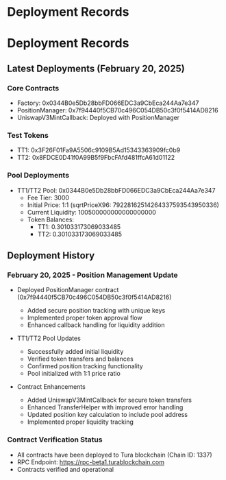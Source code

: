 # Deployment Records

# Deployment Records

## Latest Deployments (February 20, 2025)

### Core Contracts
- Factory: 0x0344B0e5Db28bbFD066EDC3a9CbEca244Aa7e347
- PositionManager: 0x7f94440f5CB70c496C054DB50c3f0f5414AD8216
- UniswapV3MintCallback: Deployed with PositionManager

### Test Tokens
- TT1: 0x3F26F01Fa9A5506c9109B5Ad15343363909fc0b9
- TT2: 0x8FDCE0D41f0A99B5f9FbcFAfd481ffcA61d01122

### Pool Deployments
- TT1/TT2 Pool: 0x0344B0e5Db28bbFD066EDC3a9CbEca244Aa7e347
  - Fee Tier: 3000
  - Initial Price: 1:1 (sqrtPriceX96: 79228162514264337593543950336)
  - Current Liquidity: 100500000000000000000
  - Token Balances:
    - TT1: 0.301033173069033485
    - TT2: 0.301033173069033485

## Deployment History

### February 20, 2025 - Position Management Update
- Deployed PositionManager contract (0x7f94440f5CB70c496C054DB50c3f0f5414AD8216)
  - Added secure position tracking with unique keys
  - Implemented proper token approval flow
  - Enhanced callback handling for liquidity addition

- TT1/TT2 Pool Updates
  - Successfully added initial liquidity
  - Verified token transfers and balances
  - Confirmed position tracking functionality
  - Pool initialized with 1:1 price ratio

- Contract Enhancements
  - Added UniswapV3MintCallback for secure token transfers
  - Enhanced TransferHelper with improved error handling
  - Updated position key calculation to include pool address
  - Implemented proper liquidity tracking

### Contract Verification Status
- All contracts have been deployed to Tura blockchain (Chain ID: 1337)
- RPC Endpoint: https://rpc-beta1.turablockchain.com
- Contracts verified and operational
